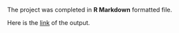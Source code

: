 The project was completed in **R Markdown** formatted file. 

Here is the [link](https://cdn.rawgit.com/felixhllou/Udacity_Data_Science/master/Data_Analyst_Nanodegree_Term2/P2_Explore_and_Summarize_Data/DAND_EDA_project.html) of the output.